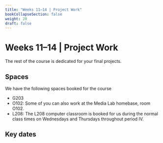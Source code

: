 ```yaml
---
title: "Weeks 11–14 | Project Work"
bookCollapseSection: false
weight: 20
draft: false
---
```


# Weeks 11–14 | Project Work

The rest of the course is dedicated for your final projects.

## Spaces

We have the following spaces booked for the course

- G203
- O102: Some of you can also work at the Media Lab homebase, room O102.
- L208: The L208 computer classroom is booked for us during the normal class times on Wednesdays and Thursdays throughout period IV.

## Key dates